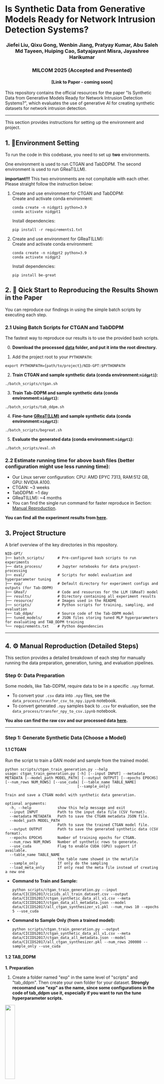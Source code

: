# Is Synthetic Data from Generative Models Ready for Network Intrusion Detection Systems?



<h3 align="center">
Jiefei Liu, Qixu Gong, Wenbin Jiang, Pratyay Kumar, Abu Saleh Md Tayeen, Huiping Cao, Satyajayant Misra, Jayashree Harikumar
</h3>

<h3 align="center">
MILCOM 2025 (Accepted and Presented)
</h3>

<h4 align="center">
[Link to Paper - coming soon]
</h4>


This repository contains the official resources for the paper "Is Synthetic Data from Generative Models Ready for Network Intrusion Detection Systems?", which evaluates the use of generative AI for creating synthetic datasets for network intrusion detection.

---
[//]: # (## 📖 Publication)

[//]: # ()
[//]: # (The associated paper, "Is Synthetic Data from Generative Models Ready for Network Intrusion Detection Systems?", was accepted and presented by Jiefei Liu on October 6, 2025, at MILCOM 2025 in Los Angeles, CA, USA.)



[//]: # (## ✍️ Authors and Contributors)

[//]: # ()
[//]: # (We would like to thank all the authors and contributors for their help in completing this work:)

[//]: # ()
[//]: # (- Jiefei Liu)

[//]: # (- Qixu Gong)

[//]: # (- Wenbin Jiang)

[//]: # (- Pratyay Kumar)

[//]: # (- Abu Saleh Md Tayeen )

[//]: # (- Huiping Cao)

[//]: # (- Satyajayant Misra)

[//]: # (- Jayashree Harikumar)

[//]: # (## 1. Getting Started)

This section provides instructions for setting up the environment and project.

## 1. 🚀Environment Setting

To run the code in this codebase, you need to set up **two** environments.

One environment is used to run CTGAN and TabDDPM. The second environment is used to run GReaT(LLM). 

**important!!!** This two environments are not compitable with each other. Please straight follow the instruction below:

[//]: # (Follow these steps to create the conda environment and install the required packages. If you need help to set up environment on the Linux Server, click [here]&#40;https://github.com/JiefeiLiu/Federated_learning_env_set_up&#41;.)

[//]: # ()
[//]: # (Due to the incompatible requirement python packages between TabDDPM and GReaT&#40;LLM&#41;, you need to set up **two** conda environments for CTGAN, TabDDPM and GReaT&#40;LLM&#41;.   )


1. Create and use environment for CTGAN and TabDDPM: <br>
    Create and activate conda environment:
    ```aiignore
    conda create -n nidgpt1 python=3.9 
    conda activate nidgpt1
    ```
    Install dependencies: 
    ```aiignore
    pip install -r requirements1.txt
    ```


[//]: # (    ```bash)

[//]: # (    conda create -n nidgpt1 python=3.9 )

[//]: # (    conda activate nidgpt1)

[//]: # (    pip install -r requirements1.txt)

[//]: # (    export PYTHONPATH={path/to/project}/NID-GPT:$PYTHONPATH)

[//]: # (    ```)


[//]: # (    ```bash)

[//]: # (    pip install -r requirements1.txt)

[//]: # (    ```)
[//]: # (3.  Add the project root to your `PYTHONPATH`:)

[//]: # (    ```bash)

[//]: # (    export PYTHONPATH={path/to/project}/NID-GPT:$PYTHONPATH)

[//]: # (    ```)

2. Create and use environment for GReaT(LLM): <br> 
   Create and activate conda environment:
    ``` 
   conda create -n nidgpt2 python=3.9 
   conda activate nidgpt2
   ```
   Install dependencies: 
   ```
   pip install be-great
   ```

## 2. 🔬 Qick Start to Reproducing the Results Shown in the Paper

You can reproduce our findings in using the simple batch scripts by executing each step.

### 2.1 Using Batch Scripts for CTGAN and TabDDPM

The fastest way to reproduce our results is to use the provided bash scripts.

  0. **Download the processed [data](https://eltnmsu-my.sharepoint.com/:f:/g/personal/hcao_nmsu_edu/Etuw1nXMxgZAixSU405NdEkBsNo8AVsR2X41lfv1gDD4yA?e=cXsVl2) folder, and put it into the root directory.**

  1. Add the project root to your `PYTHONPATH`:
  ```
  export PYTHONPATH={path/to/project}/NID-GPT:$PYTHONPATH
  ```
  2. **Train CTGAN and sample synthetic data (conda environment:`nidgpt1`):**

    ./batch_scripts/ctgan.sh
    
  3. **Train Tab-DDPM and sample synthetic data (conda environment:`nidgpt1`):**

    ./batch_scripts/tab_ddpm.sh

  4. **Fine-tune [GReaT(LLM)](GReaT) and sample synthetic data (conda environment:`nidgpt2`):**
    
    ./batch_scripts/begreat.sh

  5. **Evaluate the generated data (conda environment:`nidgpt1`):**

    ./batch_scripts/eval.sh
    

### 2.2 Estimate running time for above bash files (better configuration might use less running time):
- Our Linux server configuration: CPU: AMD EPYC 7313, RAM:512 GB, GPU: NVIDIA A100. 
- CTGAN: ~3 weeks
- TabDDPM: ~1 day
- GReaT(LLM): ~4 months
- You can find the single run command for faster reproduce in Section: [Manual Reproduction](#4--manual-reproduction-detailed-steps).

**You can find all the experiment results from [here](results/README.md).**


## 3. Project Structure

A brief overview of the key directories in this repository.

```
NID-GPT/
├── batch_scripts/      # Pre-configured bash scripts to run experiments
├── data_process/       # Jupyter notebooks for data pre/post-processing
├── eval/               # Scripts for model evaluation and hyperparameter tuning
├── exp/                # Default directory for experiment configs and outputs (for Tab-DDPM)
├── GReaT/              # Code and resources for the LLM (GReaT) model
├── results/            # Directory containing all experiment results
├── resource/           # Images used in the README
├── scripts/            # Python scripts for training, sampling, and evaluation
├── tab_ddpm/           # Source code of the Tab-DDPM model
├── tuned_models/       # JSON files storing tuned MLP hyperparameters for evaluating and TAB_DDPM training
└── requirements.txt    # Python dependencies
```

---

## 4. ⚙️ Manual Reproduction (Detailed Steps)
This section provides a detailed breakdown of each step for manually running the data preparation, generation, tuning, and evaluation pipelines.


### Step 0: Data Preparation

Some models, like Tab-DDPM, require data to be in a specific `.npy` format.

  * To convert your `.csv` data into `.npy` files, see the `data_process/transfer_csv_to_npy.ipynb` notebook.
  * To convert generated `.npy` samples back to `.csv` for evaluation, see the `data_process/transfer_npy_to_csv.ipynb` notebook.

**You also can find the raw csv and our processed data [here](https://eltnmsu-my.sharepoint.com/:f:/r/personal/hcao_nmsu_edu/Documents/DATA/DAC_UH_Jiefei_Milcom2025wk_ICMLAext_CL/NID-GPT/data?csf=1&web=1&e=eY8iTm).**

-----


### Step 1: Generate Synthetic Data (Choose a Model)
#### 1.1 CTGAN

Run the script to train a GAN model and sample from the trained model.  
```
python scripts/ctgan_train_generation.py --help
usage: ctgan_train_generation.py [-h] [--input INPUT] --metadata METADATA [--model_path MODEL_PATH] [--output OUTPUT] [--epochs EPOCHS] [--num_rows NUM_ROWS] [--use_cuda] [--table_name TABLE_NAME]
                                 [--sample_only]

Train and save a CTGAN model with synthetic data generation.

optional arguments:
  -h, --help            show this help message and exit
  --input INPUT         Path to the input data file (CSV format).
  --metadata METADATA   Path to save the CTGAN metadata JSON file.
  --model_path MODEL_PATH
                        Path to save the trained CTGAN model file.
  --output OUTPUT       Path to save the generated synthetic data (CSV format).
  --epochs EPOCHS       Number of training epochs for CTGAN.
  --num_rows NUM_ROWS   Number of synthetic rows to generate.
  --use_cuda            Flag to enable CUDA (GPU) support if available.
  --table_name TABLE_NAME
                        the table name showed in the metafile
  --sample_only         If only do the sampling
  --load_meta_only      If only read the meta file instead of creating a new one
```

  * **Command to Train and Sample:**

    ```
    python scripts/ctgan_train_generation.py --input data/CICIDS2017/cicids_all_train_dataset.csv --output data/CICIDS2017/ctgan_synthetic_data_all_v1.csv --meta data/CICIDS2017/ctgan_data_all_metadata.json --model data/CICIDS2017/all_ctgan_synthesizer_v1.pkl --num_rows 10 --epochs 5 --use_cuda
    ```

  * **Command to Sample Only (from a trained model):**

    ```
    python scripts/ctgan_train_generation.py --output data/CICIDS2017/ctgan_synthetic_data_all_v1.csv --meta data/CICIDS2017/ctgan_data_all_metadata.json --model data/CICIDS2017/all_ctgan_synthesizer.pkl --num_rows 200000 --sample_only --use_cuda
    ```

#### 1.2 TAB\_DDPM
**1. Preparation**
1. Create a folder named "exp" in the same level of "scripts" and "tab_ddpm". Then create your own folder for your dataset. **Strongly recoomand use "exp" as the name, since some configurations in the code of tab_ddpm use it, especially if you want to run the tune hyperparameter scripts.**

<!-- ![image](resource/01_config_folder.png) -->
<img width="25%" src='resource/01_config_folder.png'></img>


2. create your dataset folder. In the folder, split data into train, test, and val partitions, then store in npy type. 

![image](resource/03_data_folder.png)

Also, create a ```info.json``` file, adjust it based your datasets. **Notice:In our processed data, all features are numerical and the number should no include the label colum. It shoud be equal to the shape of X_num_train.npy.**

<!-- ![image](resource/04_info_json.png) -->
<img width="40%" src='resource/04_info_json.png'></img>



1. Create a ```config.toml``` file under the ```exp/{your_dataset_name}/```. In the toml file, 
```
- parent_dir is the folder where to storage trained model, generated samples. 
- read_data_path is the folder where storges the dataset for trainning the diffusion model. 
- model_params are number of class labels, and if y label exsits. In our case, it's number of attacking types and true, respectively. 
- model_params.rtdl_params defines the architecture of the MLP model used in the diffusion model. 
- diffusion model parameters: number of steps for nosing and denosing, the loss function.  
- training parameters to train the diffusion model. 
```
<!-- ![image](resource/02_toml_config.png) -->
<img width="30%" src=resource/02_toml_config.png></img>

Also, parameters related to sampling:

![image](resource/02_toml_config_sampling.png)


**2. Execution**
```
python scripts/pipeline.py --config [path_to_your_config] --train --sample 
python scripts/pipeline.py --config exp/cicids2017_all/config.toml --train --sample
```
All results, including trained models, sampled datas will be in the same folder as the "parent_dir" in your ```config.toml```.

![image](resource/05_gen_results.png)

**NOTICE:** If hyperparameters are tuned followed step 3, the best config is stored in ```~/NID-GPT/exp/{dataset}/ddpm_tune_best/config.toml```, you can copy it back to ```~/NID-GPT/exp/{dataset}```. At the same time, **MAKE SURE the parameters, such as parent_dir, real_data_path, num_samples, are correct.**

#### 1.3 GReaT

Please see the [GReaT (LLM)](GReaT) directory for instructions on using this model.


-----

### Step 2: (Optional) Hyperparameter Tuning

#### 2.1 Tuning the Evaluation MLP
This mlp is the model used for final evaluting the generated/sampled synthetic data (**NOT the mlp metioned in the ```config.tmol```**).

The final parameters are stored in ```~/NID-GPT/tuned_models/mlp_{dataset}.json```.


```
python eval/tune_eval_mlp.py --help
usage: tune_eval_mlp.py [-h] [--ds_name DS_NAME] [--device DEVICE] --train TRAIN --test TEST

optional arguments:
  -h, --help         show this help message and exit
  --ds_name DS_NAME  dataset name used to create a json file to store configuration of the MLP model under ~/tuned_models
  --device DEVICE    device used to train the model, cuda, cuda:1, or cpu
  --train TRAIN      Path to the training CSV file
  --test TEST        Path to the testing CSV file
```
  * **Example Command:**
    ```bash
    python eval/tune_eval_mlp.py --train data/CICIDS2017/cicids_all_train_dataset.csv --test data/CICIDS2017/cicids_all_test_dataset.csv --ds_name cicids2017_all --device cuda:2
    ```

#### 2.2 Tuning Tab-DDPM

Basd on the tuned parameters of the MLP mentioned in 3.1, we could tune the parameters of the diffusion model by executing the tune_ddpm script. 

```
python scripts/tune_ddpm.py --help
usage: tune_ddpm.py [-h] [--eval_seeds] --test TEST ds_name train_size eval_type eval_model prefix

positional arguments:
  ds_name 
  train_size
  eval_type
  eval_model
  prefix

optional arguments:
  -h, --help    show this help message and exit
  --eval_seeds
  --test TEST   Path to the testing CSV file
```
  * **Example Command:**
    ```bash
    python scripts/tune_ddpm.py cicids2017_all 6500 synthetic catboost ddpm_tune --test data/CICIDS2017/cicids_all_test_dataset.csv
    ```

The best config.toml, trained model and sampled data will store in the ```exp/${ds_name}/${prefix}_best``` folder. 

**NOTICE:** Ensure you use the same `${ds_name}` (e.g., `cicids2017_all`) for all related tuning and training scripts.

### Step 3: Evaluate the Generated Data

Before the evaluation, make sure the **parameters of MLP** are set correctly in ```~/NID-GPT/scripts/evaluation.py```. It may come from the fine-tuned MLP (step 3.1), where the final parameters are stored in ```~/NID-GPT/tuned_models/mlp_{dataset}.json```. Also you can set it mannually. 

![image](resource/06_eval_dataset_mlp_config.png)

```
python scripts/evaluation.py --help
usage: evaluation.py [-h] --train TRAIN --test TEST --model {logistic_regression,decision_tree,random_forest,svc,mlp}

Evaluate different ML models

optional arguments:
  -h, --help            show this help message and exit
  --train TRAIN         Path to the training CSV file
  --test TEST           Path to the testing CSV file
  --model               {logistic_regression,decision_tree,random_forest,svc,mlp},Name of the model to evaluate
  --dataset             Name of the dataset
```

  * **Example Command:**

    ```bash
    python scripts/evaluation.py --train data/CICIDS2017/results/ddpm_synthetic_data_all.csv --test data/CICIDS2017/test_all_classes.csv --model mlp --dataset cicids2017_all
    ```

## 5. Auxiliary Functions
- ```~/data_process/transfer_csv_to_npy.ipynb```: Transfer a single csv file to npy files that are used to train or fine-tuned parameters of diffusion models. 
- ```~/data_process/transfer_npy_to_csv.ipynb```: Transfer sampled npy files by the trained diffusion model to CSV, which is used to do the final evaluation.  
- ```~/data_process/feature_distribution.ipynb```: Draw figures of the distributions of values of columns between orginal data and synthetic data. 

## 6. Sample Generated Synthetic Data
You can find the generated synthetic data from [here](https://eltnmsu-my.sharepoint.com/:f:/g/personal/hcao_nmsu_edu/EsWIEZ2UkjVEhriVpG3kvWwB80r-NyopUve1A7MaOmmGaA?e=omE0Rv).


## ✏️ How to Cite

If you use this work, please cite our paper:

*(BibTeX entry will be available here once the paper is published in the conference proceedings)*
